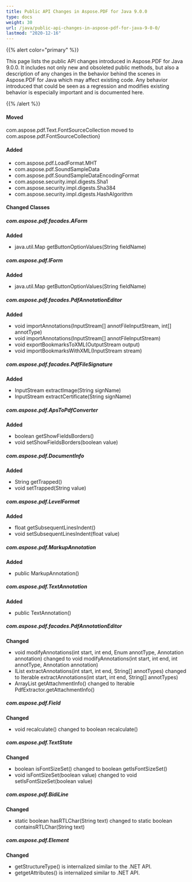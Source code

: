 ```yaml
---
title: Public API Changes in Aspose.PDF for Java 9.0.0
type: docs
weight: 30
url: /java/public-api-changes-in-aspose-pdf-for-java-9-0-0/
lastmod: "2020-12-16"
---
```


{{% alert color="primary" %}} 

This page lists the public API changes introduced in Aspose.PDF for Java 9.0.0. It includes not only new and obsoleted public methods, but also a description of any changes in the behavior behind the scenes in Aspose.PDF for Java which may affect existing code. Any behavior introduced that could be seen as a regression and modifies existing behavior is especially important and is documented here.

{{% /alert %}} 
#### **Moved**
com.aspose.pdf.Text.FontSourceCollection moved to com.aspose.pdf.FontSourceCollection}
#### **Added**
- com.aspose.pdf.LoadFormat.MHT
- com.aspose.pdf.SoundSampleData
- com.aspose.pdf.SoundSampleDataEncodingFormat 
- com.aspose.security.impl.digests.Sha1
- com.aspose.security.impl.digests.Sha384 
- com.aspose.security.impl.digests.HashAlgorithm
#### **Changed Classes**
##### **com.aspose.pdf.facades.AForm**
**Added**

- java.util.Map getButtonOptionValues(String fieldName)
##### **com.aspose.pdf.IForm**
**Added**

- java.util.Map getButtonOptionValues(String fieldName)
##### **com.aspose.pdf.facades.PdfAnnotationEditor**
**Added**

- void importAnnotations(InputStream[] annotFileInputStream, int[] annotType)
- void importAnnotations(InputStream[] annotFileInputStream)
- void exportBookmarksToXML(OutputStream output)
- void importBookmarksWithXML(InputStream stream)
##### **com.aspose.pdf.facades.PdfFileSignature**
**Added**

- InputStream extractImage(String signName)
- InputStream extractCertificate(String signName)
##### **com.aspose.pdf.ApsToPdfConverter**
**Added**

- boolean getShowFieldsBorders()
- void setShowFieldsBorders(boolean value)
##### **com.aspose.pdf.DocumentInfo**
**Added**

- String getTrapped()
- void setTrapped(String value)
##### **com.aspose.pdf.LevelFormat**
**Added**

- float getSubsequentLinesIndent()
- void setSubsequentLinesIndent(float value)
##### **com.aspose.pdf.MarkupAnnotation**
**Added**

- public MarkupAnnotation()
##### **com.aspose.pdf.TextAnnotation**
**Added**

- public TextAnnotation()
##### **com.aspose.pdf.facades.PdfAnnotationEditor**
**Changed**

- void modifyAnnotations(int start, int end, Enum annotType, Annotation annotation) changed to void modifyAnnotations(int start, int end, int annotType, Annotation annotation)
- IList extractAnnotations(int start, int end, String[] annotTypes) changed to Iterable extractAnnotations(int start, int end, String[] annotTypes)
- ArrayList getAttachmentInfo() changed to Iterable PdfExtractor.getAttachmentInfo()
##### **com.aspose.pdf.Field**
**Changed**

- void recalculate() changed to boolean recalculate()
##### **com.aspose.pdf.TextState**
**Changed**

- boolean isFontSizeSet() changed to boolean getIsFontSizeSet()
- void isFontSizeSet(boolean value) changed to void setIsFontSizeSet(boolean value)
##### **com.aspose.pdf.BidiLine**
**Changed**

- static boolean hasRTLChar(String text) changed to static boolean containsRTLChar(String text)
##### **com.aspose.pdf.Element**
**Changed**

- getStructureType() is internalized similar to the .NET API.
- getgetAttributes() is internalized similar to .NET API.
